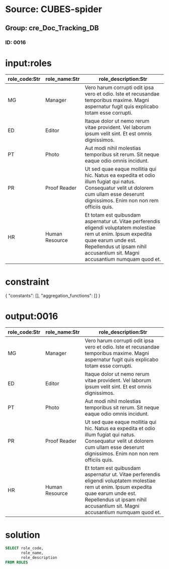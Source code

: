 # Source: CUBES-spider
## Group: cre_Doc_Tracking_DB
### ID: 0016

# input:roles

| role_code:Str | role_name:Str | role_description:Str |
|---|---|---|
| MG | Manager | Vero harum corrupti odit ipsa vero et odio. Iste et recusandae temporibus maxime. Magni aspernatur fugit quis explicabo totam esse corrupti. |
| ED | Editor | Itaque dolor ut nemo rerum vitae provident. Vel laborum ipsum velit sint. Et est omnis dignissimos. |
| PT | Photo | Aut modi nihil molestias temporibus sit rerum. Sit neque eaque odio omnis incidunt. |
| PR | Proof Reader | Ut sed quae eaque mollitia qui hic. Natus ea expedita et odio illum fugiat qui natus. Consequatur velit ut dolorem cum ullam esse deserunt dignissimos. Enim non non rem officiis quis. |
| HR | Human Resource | Et totam est quibusdam aspernatur ut. Vitae perferendis eligendi voluptatem molestiae rem ut enim. Ipsum expedita quae earum unde est. Repellendus ut ipsam nihil accusantium sit. Magni accusantium numquam quod et. |

# constraint

{
  "constants": [],
  "aggregation_functions": []
}

# output:0016

| role_code:Str | role_name:Str | role_description:Str |
|---|---|---|
| MG | Manager | Vero harum corrupti odit ipsa vero et odio. Iste et recusandae temporibus maxime. Magni aspernatur fugit quis explicabo totam esse corrupti. |
| ED | Editor | Itaque dolor ut nemo rerum vitae provident. Vel laborum ipsum velit sint. Et est omnis dignissimos. |
| PT | Photo | Aut modi nihil molestias temporibus sit rerum. Sit neque eaque odio omnis incidunt. |
| PR | Proof Reader | Ut sed quae eaque mollitia qui hic. Natus ea expedita et odio illum fugiat qui natus. Consequatur velit ut dolorem cum ullam esse deserunt dignissimos. Enim non non rem officiis quis. |
| HR | Human Resource | Et totam est quibusdam aspernatur ut. Vitae perferendis eligendi voluptatem molestiae rem ut enim. Ipsum expedita quae earum unde est. Repellendus ut ipsam nihil accusantium sit. Magni accusantium numquam quod et. |

# solution

```sql
SELECT role_code,
       role_name,
       role_description
FROM ROLES
```
